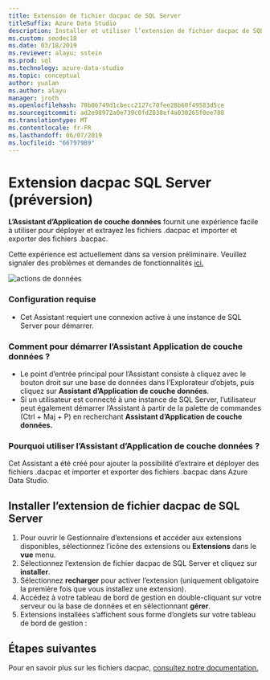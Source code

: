 ```yaml
---
title: Extension de fichier dacpac de SQL Server
titleSuffix: Azure Data Studio
description: Installer et utiliser l’extension de fichier dacpac de SQL Server (version préliminaire) pour Azure Data Studio
ms.custom: seodec18
ms.date: 03/18/2019
ms.reviewer: alayu; sstein
ms.prod: sql
ms.technology: azure-data-studio
ms.topic: conceptual
author: yualan
ms.author: alayu
manager: jroth
ms.openlocfilehash: 70b06749d1cbecc2127c70fee28b60f49583d5ce
ms.sourcegitcommit: ad2e98972a0e739c0fd2038ef4a030265f0ee788
ms.translationtype: MT
ms.contentlocale: fr-FR
ms.lasthandoff: 06/07/2019
ms.locfileid: "66797989"
---
```

# <a name="sql-server-dacpac-extension-preview"></a>Extension dacpac SQL Server (préversion)

**L’Assistant d’Application de couche données** fournit une expérience facile à utiliser pour déployer et extrayez les fichiers .dacpac et importer et exporter des fichiers .bacpac.

Cette expérience est actuellement dans sa version préliminaire. Veuillez signaler des problèmes et demandes de fonctionnalités [ici.](https://github.com/microsoft/azuredatastudio/issues)

![actions de données](media/sql-server-dacpac-extension/data-tier-application-actions.png)

 ### <a name="requirements"></a>Configuration requise
 * Cet Assistant requiert une connexion active à une instance de SQL Server pour démarrer.

 ### <a name="how-do-i-start-the-data-tier-application-wizard"></a>Comment pour démarrer l’Assistant Application de couche données ?
 * Le point d’entrée principal pour l’Assistant consiste à cliquez avec le bouton droit sur une base de données dans l’Explorateur d’objets, puis cliquez sur **Assistant d’Application de couche données**.
 * Si un utilisateur est connecté à une instance de SQL Server, l’utilisateur peut également démarrer l’Assistant à partir de la palette de commandes (Ctrl + Maj + P) en recherchant **Assistant d’Application de couche données.**

 ### <a name="why-would-i-use-the-data-tier-application-wizard"></a>Pourquoi utiliser l’Assistant d’Application de couche données ?
 Cet Assistant a été créé pour ajouter la possibilité d’extraire et déployer des fichiers .dacpac et importer et exporter des fichiers .bacpac dans Azure Data Studio.

## <a name="install-the-sql-server-dacpac-extension"></a>Installer l’extension de fichier dacpac de SQL Server

1. Pour ouvrir le Gestionnaire d’extensions et accéder aux extensions disponibles, sélectionnez l’icône des extensions ou **Extensions** dans le **vue** menu.
2. Sélectionnez l’extension de fichier dacpac de SQL Server et cliquez sur **installer**.
1. Sélectionnez **recharger** pour activer l’extension (uniquement obligatoire la première fois que vous installez une extension).
2. Accédez à votre tableau de bord de gestion en double-cliquant sur votre serveur ou la base de données et en sélectionnant **gérer**.
3. Extensions installées s’affichent sous forme d’onglets sur votre tableau de bord de gestion :

## <a name="next-steps"></a>Étapes suivantes

Pour en savoir plus sur les fichiers dacpac, [consultez notre documentation.](https://docs.microsoft.com/sql/relational-databases/data-tier-applications/data-tier-applications?view=sql-server-2017)